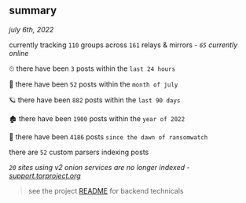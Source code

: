 
## summary
_july 6th, 2022_

currently tracking `110` groups across `161` relays & mirrors - _`65` currently online_

⏲ there have been `3` posts within the `last 24 hours`

🦈 there have been `52` posts within the `month of july`

🪐 there have been `882` posts within the `last 90 days`

🏚 there have been `1900` posts within the `year of 2022`

🦕 there have been `4186` posts `since the dawn of ransomwatch`

there are `52` custom parsers indexing posts

_`20` sites using v2 onion services are no longer indexed - [support.torproject.org](https://support.torproject.org/onionservices/v2-deprecation/)_

> see the project [README](https://github.com/joshhighet/ransomwatch#ransomwatch--) for backend technicals
